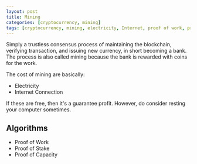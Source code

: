```yaml
---
layout: post
title: Mining
categories: [cryptocurrency, mining]
tags: [cryptocurrency, mining, electricity, Internet, proof of work, proof of stake, proof of capacity, blockchain, consensus, trustless, transaction, bank]
---
```


Simply a trustless consensus process of maintaining the blockchain, verifying transaction, and issuing new currency, in short becoming a bank. The process is also called mining because the bank is rewarded with coins for the work.

The cost of mining are basically:

*   Electricity
*   Internet Connection

If these are free, then it's a guarantee profit. However, do consider resting your computer sometimes.

## Algorithms

*   Proof of Work
*   Proof of Stake
*   Proof of Capacity